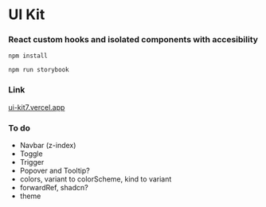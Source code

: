 # UI Kit

### React custom hooks and isolated components with accesibility

`npm install`

`npm run storybook`

### Link

[ui-kit7.vercel.app](https://ui-kit7.vercel.app/)

### To do

- Navbar (z-index)
- Toggle
- Trigger
- Popover and Tooltip?
- colors, variant to colorScheme, kind to variant
- forwardRef, shadcn?
- theme
